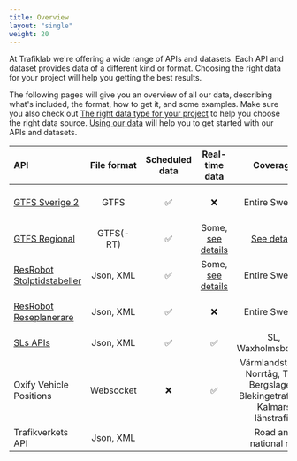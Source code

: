 ```yaml
---
title: Overview 
layout: "single"
weight: 20
---
```

At Trafiklab we're offering a wide range of APIs and datasets. Each API and dataset provides data of a different kind or
format. Choosing the right data for your project will help you getting the best results.

The following pages will give you an overview of all our data, describing what's included, the format, how to get it,
and some examples. Make sure you also check
out [The right data type for your project](../../using-trafiklab-data/the-right-data-type-for-your-project/) to help you
choose the right data source. [Using our data](../transport-data-formats/) will help you to get started with our APIs
and datasets.

| API | File format | Scheduled data | Real-time data | Coverage | What is it |
| :--- | :---: | :---: | :---: | :---: | :--- |
| [GTFS Sverige 2](gtfs/gtfs-sverige-2-static/) | GTFS | ✅ | ❌ | Entire Sweden | All Public Transport Dataset |
| [GTFS Regional](gtfs/gtfs-regional/) | GTFS\(-RT\) | ✅ | Some, [see details](gtfs/gtfs-regional/#which-operators-are-covered-by-this-dataset) | [See details](gtfs/gtfs-regional/#which-operators-are-covered-by-this-dataset) | Public Transport Datasets |
| [ResRobot Stolptidstabeller](resrobot/resrobot-departures.md) | Json, XML | ✅ | Some, [see details](resrobot/resrobot-departures.md) | Entire Sweden | Departure board API |
| [ResRobot Reseplanerare](resrobot/resrobot-routeplanner.md) | Json, XML | ✅ | ❌ | Entire Sweden | Travel planner API |
| [SLs APIs ](sl/) | Json, XML | ✅ | ✅ | SL, Waxholmsbolaget | API collection |
| Oxify Vehicle Positions | Websocket | ❌ | ✅ | Värmlandstrafik, Norrtåg, Tåg i Bergslagen, Blekingetrafiken, Kalmars länstrafik | Realtime train position API |
| Trafikverkets API | Json, XML |  |  | Road and national rail | Road and rail API |
